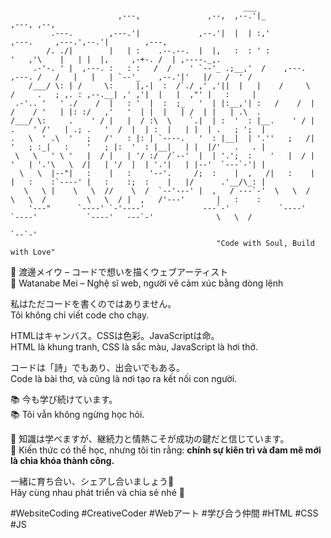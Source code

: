 ```                                                                                                                           
                                                                    
                                                    ___                                                                       
                        ,---,               ,--,  ,--.'|_                                     ,---, ,--,                         
         .---.        ,---.'|             ,--.'|  |  | :,'                         ,---.     ,---.',--.'|        ,---,            
        /. ./|        |   | :    .--.--.  |  |,   :  : ' :                        '   ,'\    |   | |  |,     ,-+-. /  | ,----._,. 
     .-'-. ' |  ,---. :   : :   /  /    ' `--'_ .;__,'  /    ,---.         ,---. /   /   |   |   | `--'_    ,--.'|'   |/   /  ' / 
    /___/ \: | /     \:     |,-|  :  /`./ ,' ,'||  |   |    /     \       /     .   ; ,. : ,--.__| ,' ,'|  |   |  ,"' |   :     | 
 .-'.. '   ' ./    /  |   : '  |  :  ;_   '  | |:__,'| :   /    /  |     /    / '   | |: :/   ,'   '  | |  |   | /  | |   | .\  . 
/___/ \:     .    ' / |   |  / :\  \    `.|  | :  '  : |__.    ' / |    .    ' /'   | .; .   '  /  |  | :  |   | |  | .   ; ';  | 
.   \  ' .\  '   ;   /'   : |: | `----.   '  : |__|  | '.''   ;   /|    '   ; :_|   :    '   ; |:  '  : |__|   | |  |/'   .   . | 
 \   \   ' \ '   |  / |   | '/ :/  /`--'  |  | '.';  :    '   |  / |    '   | '.'\   \  /|   | '/  |  | '.'|   | |--'  `---`-'| | 
  \   \  |--"|   :    |   :    '--'.     /;  :    |  ,   /|   :    |    |   :    :`----' |   :    :;  :    |   |/      .'__/\_: | 
   \   \ |    \   \  //    \  /  `--'---' |  ,   / ---`-'  \   \  /      \   \  /         \   \  / |  ,   /'---'       |   :    : 
    '---"      `----' `-'----'             ---`-'           `----'        `----'           `----'   ---`-'              \   \  /  
                                                                                                                           `--`-'   
                                              "Code with Soul, Build with Love"    
```

🎨 渡邊メイウ – コードで想いを描くウェブアーティスト  
🎨 Watanabe Mei – Nghệ sĩ web, người vẽ cảm xúc bằng dòng lệnh

私はただコードを書くのではありません。  
Tôi không chỉ viết code cho chạy.

HTMLはキャンバス。CSSは色彩。JavaScriptは命。  
HTML là khung tranh, CSS là sắc màu, JavaScript là hơi thở.

コードは「詩」でもあり、出会いでもある。  
Code là bài thơ, và cũng là nơi tạo ra kết nối con người.

📚 今も学び続けています。  
📚 Tôi vẫn không ngừng học hỏi.

💬 知識は学べますが、継続力と情熱こそが成功の鍵だと信じています。  
💬 Kiến thức có thể học, nhưng tôi tin rằng: **chính sự kiên trì và đam mê mới là chìa khóa thành công.**

一緒に育ち合い、シェアし合いましょう🌱  
Hãy cùng nhau phát triển và chia sẻ nhé 🌱

#WebsiteCoding #CreativeCoder #Webアート #学び合う仲間 #HTML #CSS #JS
